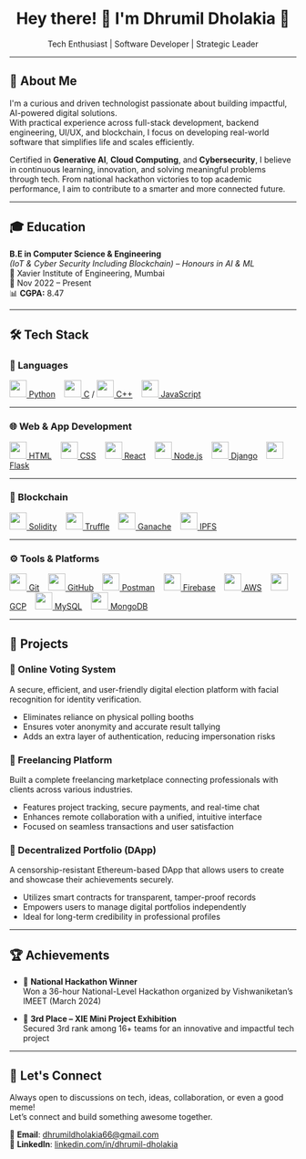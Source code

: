<h1 align="center">Hey there! 👋 I'm Dhrumil Dholakia 🚀</h1>
<p align="center">Tech Enthusiast | Software Developer | Strategic Leader</p>

---

## 💼 About Me

I'm a curious and driven technologist passionate about building impactful, AI-powered digital solutions.  
With practical experience across full-stack development, backend engineering, UI/UX, and blockchain, I focus on developing real-world software that simplifies life and scales efficiently.

Certified in **Generative AI**, **Cloud Computing**, and **Cybersecurity**, I believe in continuous learning, innovation, and solving meaningful problems through tech. From national hackathon victories to top academic performance, I aim to contribute to a smarter and more connected future.

---

## 🎓 Education

**B.E in Computer Science & Engineering**  
*(IoT & Cyber Security Including Blockchain) – Honours in AI & ML*  
📍 Xavier Institute of Engineering, Mumbai  
📅 Nov 2022 – Present  
📊 **CGPA:** 8.47  

---

## 🛠 Tech Stack

### 🔹 Languages  
<a href="https://www.python.org/" target="_blank"><img src="https://cdn.jsdelivr.net/gh/devicons/devicon/icons/python/python-original.svg" width="30"/> Python</a> &nbsp;&nbsp;
<a href="https://isocpp.org/" target="_blank"><img src="https://cdn.jsdelivr.net/gh/devicons/devicon/icons/c/c-original.svg" width="30"/> C</a> / <a href="https://isocpp.org/" target="_blank"><img src="https://cdn.jsdelivr.net/gh/devicons/devicon/icons/cplusplus/cplusplus-original.svg" width="30"/> C++</a> &nbsp;&nbsp;
<a href="https://developer.mozilla.org/en-US/docs/Web/JavaScript" target="_blank"><img src="https://cdn.jsdelivr.net/gh/devicons/devicon/icons/javascript/javascript-original.svg" width="30"/> JavaScript</a>

---

### 🌐 Web & App Development  
<a href="https://developer.mozilla.org/en-US/docs/Web/HTML" target="_blank"><img src="https://cdn.jsdelivr.net/gh/devicons/devicon/icons/html5/html5-original.svg" width="30"/> HTML</a> &nbsp;&nbsp;
<a href="https://developer.mozilla.org/en-US/docs/Web/CSS" target="_blank"><img src="https://cdn.jsdelivr.net/gh/devicons/devicon/icons/css3/css3-original.svg" width="30"/> CSS</a> &nbsp;&nbsp;
<a href="https://react.dev/" target="_blank"><img src="https://cdn.jsdelivr.net/gh/devicons/devicon/icons/react/react-original.svg" width="30"/> React</a> &nbsp;&nbsp;
<a href="https://nodejs.org/" target="_blank"><img src="https://cdn.jsdelivr.net/gh/devicons/devicon/icons/nodejs/nodejs-original.svg" width="30"/> Node.js</a> &nbsp;&nbsp;
<a href="https://www.djangoproject.com/" target="_blank"><img src="https://cdn.jsdelivr.net/gh/devicons/devicon/icons/django/django-plain.svg" width="30"/> Django</a> &nbsp;&nbsp;
<a href="https://flask.palletsprojects.com/" target="_blank"><img src="https://cdn.jsdelivr.net/gh/devicons/devicon/icons/flask/flask-original.svg" width="30"/> Flask</a>

---

### 🔐 Blockchain  
<a href="https://soliditylang.org/" target="_blank"><img src="https://cdn.jsdelivr.net/gh/devicons/devicon/icons/solidity/solidity-original.svg" width="30"/> Solidity</a> &nbsp;&nbsp;
<a href="https://trufflesuite.com/" target="_blank"><img src="https://seeklogo.com/images/T/truffle-logo-426732C695-seeklogo.com.png" width="30"/> Truffle</a> &nbsp;&nbsp;
<a href="https://trufflesuite.com/ganache/" target="_blank"><img src="https://seeklogo.com/images/G/ganache-logo-1EB72084BD-seeklogo.com.png" width="30"/> Ganache</a> &nbsp;&nbsp;
<a href="https://ipfs.tech/" target="_blank"><img src="https://seeklogo.com/images/I/ipfs-logo-476508C555-seeklogo.com.png" width="30"/> IPFS</a>

---

### ⚙️ Tools & Platforms  
<a href="https://git-scm.com/" target="_blank"><img src="https://cdn.jsdelivr.net/gh/devicons/devicon/icons/git/git-original.svg" width="30"/> Git</a> &nbsp;&nbsp;
<a href="https://github.com/" target="_blank"><img src="https://cdn.jsdelivr.net/gh/devicons/devicon/icons/github/github-original.svg" width="30"/> GitHub</a> &nbsp;&nbsp;
<a href="https://www.postman.com/" target="_blank"><img src="https://www.vectorlogo.zone/logos/getpostman/getpostman-icon.svg" width="30"/> Postman</a> &nbsp;&nbsp;
<a href="https://firebase.google.com/" target="_blank"><img src="https://cdn.jsdelivr.net/gh/devicons/devicon/icons/firebase/firebase-plain.svg" width="30"/> Firebase</a> &nbsp;&nbsp;
<a href="https://aws.amazon.com/" target="_blank"><img src="https://cdn.jsdelivr.net/gh/devicons/devicon/icons/amazonwebservices/amazonwebservices-original.svg" width="30"/> AWS</a> &nbsp;&nbsp;
<a href="https://cloud.google.com/" target="_blank"><img src="https://cdn.jsdelivr.net/gh/devicons/devicon/icons/googlecloud/googlecloud-original.svg" width="30"/> GCP</a> &nbsp;&nbsp;
<a href="https://www.mysql.com/" target="_blank"><img src="https://cdn.jsdelivr.net/gh/devicons/devicon/icons/mysql/mysql-original.svg" width="30"/> MySQL</a> &nbsp;&nbsp;
<a href="https://www.mongodb.com/" target="_blank"><img src="https://cdn.jsdelivr.net/gh/devicons/devicon/icons/mongodb/mongodb-original.svg" width="30"/> MongoDB</a>

---

## 🚀 Projects

### 🔐 Online Voting System  
A secure, efficient, and user-friendly digital election platform with facial recognition for identity verification.  
- Eliminates reliance on physical polling booths  
- Ensures voter anonymity and accurate result tallying  
- Adds an extra layer of authentication, reducing impersonation risks  

### 💼 Freelancing Platform  
Built a complete freelancing marketplace connecting professionals with clients across various industries.  
- Features project tracking, secure payments, and real-time chat  
- Enhances remote collaboration with a unified, intuitive interface  
- Focused on seamless transactions and user satisfaction  

### 🔗 Decentralized Portfolio (DApp)  
A censorship-resistant Ethereum-based DApp that allows users to create and showcase their achievements securely.  
- Utilizes smart contracts for transparent, tamper-proof records  
- Empowers users to manage digital portfolios independently  
- Ideal for long-term credibility in professional profiles  

---

## 🏆 Achievements

- 🥇 **National Hackathon Winner**  
  Won a 36-hour National-Level Hackathon organized by Vishwaniketan’s IMEET (March 2024)

- 🥉 **3rd Place – XIE Mini Project Exhibition**  
  Secured 3rd rank among 16+ teams for an innovative and impactful tech project

---

## 🤝 Let's Connect

Always open to discussions on tech, ideas, collaboration, or even a good meme!  
Let’s connect and build something awesome together.

📧 **Email**: dhrumildholakia66@gmail.com  
🔗 **LinkedIn**: [linkedin.com/in/dhrumil-dholakia](https://www.linkedin.com/in/dhrumil-dholakia)
